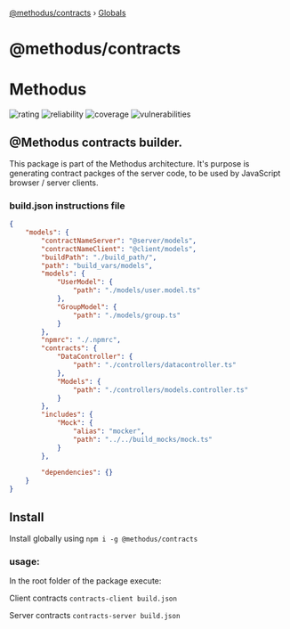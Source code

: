 [@methodus/contracts](README.md) › [Globals](globals.md)

# @methodus/contracts

# Methodus
![rating](https://sonarcloud.io/api/project_badges/measure?project=nodulusteam_-methodus-contracts&metric=sqale_rating "rating")
![reliability](https://sonarcloud.io/api/project_badges/measure?project=nodulusteam_-methodus-contracts&metric=reliability_rating "reliability")
![coverage](https://sonarcloud.io/api/project_badges/measure?project=nodulusteam_-methodus-contracts&metric=coverage "coverage")
![vulnerabilities](https://sonarcloud.io/api/project_badges/measure?project=nodulusteam_-methodus-contracts&metric=vulnerabilities "coverage")

## @Methodus contracts builder.
This package is part of the Methodus architecture. It's purpose is generating contract packges of the server code, to be used by JavaScript browser / server clients.

### build.json instructions file
```json
{
    "models": {
        "contractNameServer": "@server/models",
        "contractNameClient": "@client/models",
        "buildPath": "./build_path/",
        "path": "build_vars/models",
        "models": {
            "UserModel": {
                "path": "./models/user.model.ts"
            },
            "GroupModel": {
                "path": "./models/group.ts"
            }
        },
        "npmrc": "./.npmrc",
        "contracts": {
            "DataController": {
                "path": "./controllers/datacontroller.ts"
            },
            "Models": {
                "path": "./controllers/models.controller.ts"
            }
        },
        "includes": {
            "Mock": {
                "alias": "mocker",
                "path": "../../build_mocks/mock.ts"
            }
        },
       
        "dependencies": {}
    }
}

```

## Install
Install globally using `npm i -g @methodus/contracts`

### usage:
In the root folder of the package execute:

Client contracts
`contracts-client build.json`

Server contracts
`contracts-server build.json`
